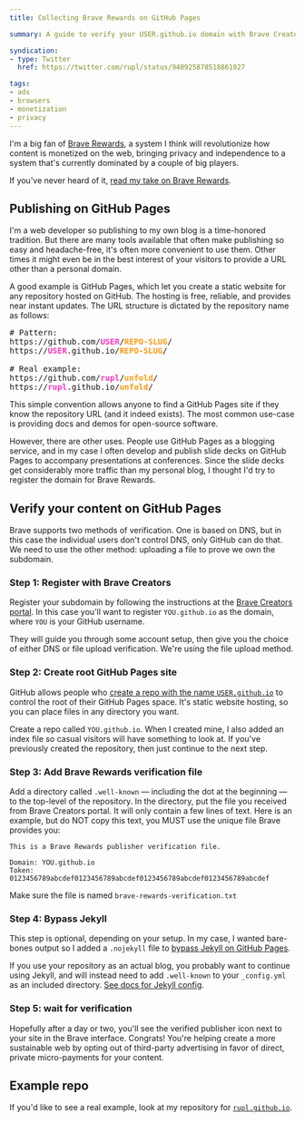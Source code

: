 ```yaml
---
title: Collecting Brave Rewards on GitHub Pages

summary: A guide to verify your USER.github.io domain with Brave Creators.

syndication:
- type: Twitter
  href: https://twitter.com/rupl/status/940925878518861827

tags:
- ads
- browsers
- monetization
- privacy
---
```


I'm a big fan of [Brave Rewards](https://brave.com/brave-rewards/), a system I think will revolutionize how content is monetized on the web, bringing privacy and independence to a system that's currently dominated by a couple of big players.

If you've never heard of it, [read my take on Brave Rewards](/blog/brave-rewards/).

## Publishing on GitHub Pages

I'm a web developer so publishing to my own blog is a time-honored tradition. But there are many tools available that often make publishing so easy and headache-free, it's often more convenient to use them. Other times it might even be in the best interest of your visitors to provide a URL other than a personal domain.

A good example is GitHub Pages, which let you create a static website for any repository hosted on GitHub. The hosting is free, reliable, and provides near instant updates. The URL structure is dictated by the repository name as follows:

<pre class="language-none"># Pattern:
https://github.com/<strong style="color: #ff33bb">USER</strong>/<strong style="color: #ff9911">REPO-SLUG</strong>/
https://<strong style="color: #ff33bb">USER</strong>.github.io/<strong style="color: #ff9911">REPO-SLUG</strong>/

# Real example:
https://github.com/<strong style="color: #ff33bb">rupl</strong>/<strong style="color: #ff9911">unfold</strong>/
https://<strong style="color: #ff33bb">rupl</strong>.github.io/<strong style="color: #ff9911">unfold</strong>/
</pre>

This simple convention allows anyone to find a GitHub Pages site if they know the repository URL (and it indeed exists). The most common use-case is providing docs and demos for open-source software.

However, there are other uses. People use GitHub Pages as a blogging service, and in my case I often develop and publish slide decks on GitHub Pages to accompany presentations at conferences. Since the slide decks get considerably more traffic than my personal blog, I thought I'd try to register the domain for Brave Rewards.

## Verify your content on GitHub Pages

Brave supports two methods of verification. One is based on DNS, but in this case the individual users don't control DNS, only GitHub can do that. We need to use the other method: uploading a file to prove we own the subdomain.

### Step 1: Register with Brave Creators

Register your subdomain by following the instructions at the [Brave Creators portal](https://creators.brave.com/). In this case you'll want to register `YOU.github.io` as the domain, where `YOU` is your GitHub username.

They will guide you through some account setup, then give you the choice of either DNS or file upload verification. We're using the file upload method.

### Step 2: Create root GitHub Pages site

GitHub allows people who [create a repo with the name `USER.github.io`](https://pages.github.com/#user-site) to control the root of their GitHub Pages space. It's static website hosting, so you can place files in any directory you want.

Create a repo called `YOU.github.io`. When I created mine, I also added an index file so casual visitors will have something to look at. If you've previously created the repository, then just continue to the next step.

### Step 3: Add Brave Rewards verification file

Add a directory called `.well-known` — including the dot at the beginning — to the top-level of the repository. In the directory, put the file you received from Brave Creators portal. It will only contain a few lines of text. Here is an example, but do NOT copy this text, you MUST use the unique file Brave provides you:

```none
This is a Brave Rewards publisher verification file.

Domain: YOU.github.io
Token: 0123456789abcdef0123456789abcdef0123456789abcdef0123456789abcdef
```

Make sure the file is named `brave-rewards-verification.txt`

### Step 4: Bypass Jekyll

This step is optional, depending on your setup. In my case, I wanted bare-bones output so I added a `.nojekyll` file to [bypass Jekyll on GitHub Pages](https://github.com/blog/572-bypassing-jekyll-on-github-pages).

If you use your repository as an actual blog, you probably want to continue using Jekyll, and will instead need to add `.well-known` to your `_config.yml` as an included directory. [See docs for Jekyll config](https://jekyllrb.com/docs/configuration/).

### Step 5: wait for verification

Hopefully after a day or two, you'll see the verified publisher icon next to your site in the Brave interface. Congrats! You're helping create a more sustainable web by opting out of third-party advertising in favor of direct, private micro-payments for your content.

## Example repo

If you'd like to see a real example, look at my repository for [`rupl.github.io`](https://github.com/rupl/rupl.github.io/tree/master/.well-known).
